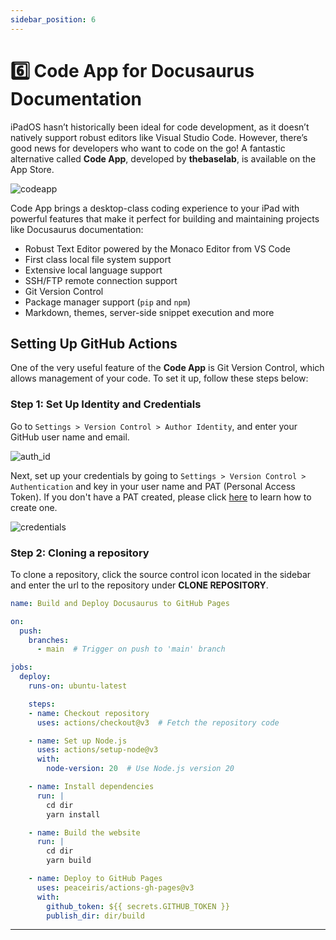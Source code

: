 ```yaml
---
sidebar_position: 6
---
```


# 6️⃣ Code App for Docusaurus Documentation

iPadOS hasn’t historically been ideal for code development, as it doesn’t natively support robust editors like Visual Studio Code. However, there’s good news for developers who want to code on the go! A fantastic alternative called **Code App**, developed by **thebaselab**, is available on the App Store.

![codeapp](./img/1-6-0.png)

Code App brings a desktop-class coding experience to your iPad with powerful features that make it perfect for building and maintaining projects like Docusaurus documentation:

- Robust Text Editor powered by the Monaco Editor from VS Code
- First class local file system support
- Extensive local language support
- SSH/FTP remote connection support
- Git Version Control
- Package manager support (`pip` and `npm`)
- Markdown, themes, server-side snippet execution and more

## Setting Up GitHub Actions

One of the very useful feature of the **Code App** is Git Version Control, which allows management of your code. To set it up, follow these steps below:

### Step 1: Set Up Identity and Credentials

Go to `Settings > Version Control > Author Identity`, and enter your GitHub user name and email.

![auth_id](./img/1-6-1.png)

Next, set up your credentials by going to `Settings > Version Control > Authentication` and key in your user name and PAT (Personal Access Token). If you don't have a PAT created, please click [here](https://docs.github.com/en/authentication/keeping-your-account-and-data-secure/creating-a-personal-access-token$0) to learn how to create one.

![credentials](./img/1-6-2.png)

### Step 2: Cloning a repository

To clone a repository, click the source control icon located in the sidebar and enter the url to the repository under **CLONE REPOSITORY**.

```yml title="deploy.yml"
name: Build and Deploy Docusaurus to GitHub Pages

on:
  push:
    branches:
      - main  # Trigger on push to 'main' branch

jobs:
  deploy:
    runs-on: ubuntu-latest

    steps:
    - name: Checkout repository
      uses: actions/checkout@v3  # Fetch the repository code

    - name: Set up Node.js
      uses: actions/setup-node@v3
      with:
        node-version: 20  # Use Node.js version 20

    - name: Install dependencies
      run: |
        cd dir
        yarn install

    - name: Build the website
      run: |
        cd dir
        yarn build

    - name: Deploy to GitHub Pages
      uses: peaceiris/actions-gh-pages@v3
      with:
        github_token: ${{ secrets.GITHUB_TOKEN }}
        publish_dir: dir/build
```

---